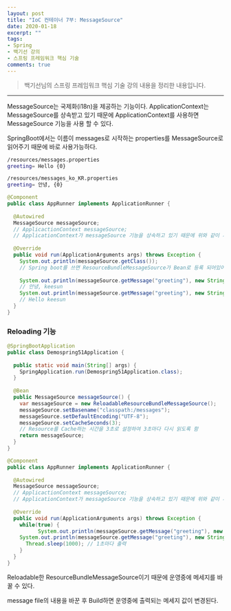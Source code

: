 ```yaml
---
layout: post 
title: "IoC 컨테이너 7부: MessageSource"
date: 2020-01-18
excerpt: ""
tags: 
- Spring
- 백기선 강의
- 스프링 프레임워크 핵심 기술
comments: true 
---
```


>백기선님의 스프링 프레임워크 핵심 기술 강의 내용을 정리한 내용입니다.
---


MessageSource는 국제화(i18n)을 제공하는 기능이다. ApplicationContext는 MessageSource를 상속받고 있기 때문에 ApplicationContext를 사용하면 MessageSource 기능을 사용 할 수 있다.


SpringBoot에서는 이름이 messages로 시작하는 properties를 MessageSource로 읽어주기 때문에 바로 사용가능하다. 

```bash
/resources/messages.properties
greeting= Hello {0}
```

```bash
/resources/messages_ko_KR.properties
greeting= 안녕, {0}
```

```java
@Component
public class AppRunner implements ApplicationRunner {
  
  @Autowired
  MessageSource messageSource;
  // ApplicactionContext messageSource;
  // ApplicationContext가 messageSource 기능을 상속하고 있기 때문에 위와 같이 사용가능 하지만 좋은 코딩 방법은 아니다. 사용하고자하는 Interface type을 사용하여 어떤 의도로 사용하는지를 명확하게 하는 것이 좋다.
  
  @Override
  public void run(ApplicationArguments args) throws Exception {
    System.out.println(messageSource.getClass());
    // Spring boot를 쓰면 ResourceBundleMessageSource가 Bean로 등록 되어있어 이 Bean이 messages resource bundle을 읽게 되어 있다.
    
    System.out.println(messageSource.getMessage("greeting"), new String[]{"keesun"}, Local.KOREA));
    // 안녕, keesun
    System.out.println(messageSource.getMessage("greeting"), new String[]{"keesun"}, Local.getDefault()));
    // Hello keesun
  }
}
```



### Reloading 기능

```java
@SpringBootApplication
public class Demospring51Application {
  
  public static void main(String[] args) {
    SpringApplication.run(Demospring51Application.class);
  }
  
  @Bean
  public MessageSource messageSource() {
    var messageSource = new ReloadableResourceBundleMessageSource();
    messageSource.setBasename("classpath:/messages");
    messageSource.setDefaultEncoding("UTF-8");
    messageSource.setCacheSeconds(3);
    // Resource를 Cache하는 시간을 3초로 설정하여 3초마다 다시 읽도록 함
    return messageSource;
  }
}
```

```java
@Component
public class AppRunner implements ApplicationRunner {
  
  @Autowired
  MessageSource messageSource;
  // ApplicactionContext messageSource;
  // ApplicationContext가 messageSource 기능을 상속하고 있기 때문에 위와 같이 사용가능 하지만 좋은 코딩 방법은 아니다. 사용하고자하는 Interface type을 사용하여 어떤 의도로 사용하는지를 명확하게 하는 것이 좋다.
  
  @Override
  public void run(ApplicationArguments args) throws Exception {
    while(true) {
          System.out.println(messageSource.getMessage("greeting"), new String[]{"keesun"}, Local.KOREA));
    System.out.println(messageSource.getMessage("greeting"), new String[]{"keesun"}, Local.getDefault()));
      Thread.sleep(1000); // 1초마다 출력
    }
  }
}
```

Reloadable한 ResourceBundleMessageSource이기 때문에 운영중에 메세지를 바꿀 수 있다.

message file의 내용을 바꾼 후 Build하면 운영중에 출력되는 메세지 값이 변경된다.
